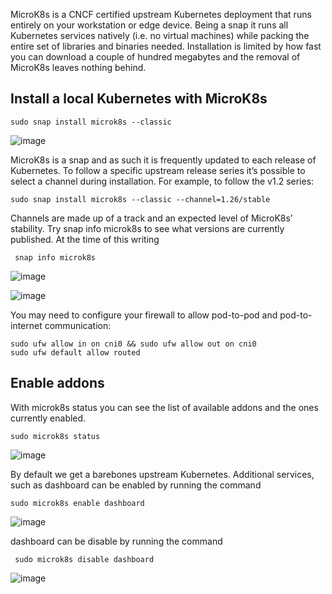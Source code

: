 MicroK8s is a CNCF certified upstream Kubernetes deployment that runs entirely on your workstation or edge device. Being a snap it runs all Kubernetes services natively (i.e. no virtual machines) while packing the entire set of libraries and binaries needed. Installation is limited by how fast you can download a couple of hundred megabytes and the removal of MicroK8s leaves nothing behind.

## Install a local Kubernetes with MicroK8s

```
sudo snap install microk8s --classic
```

![image](https://github.com/sezayirdagtekin/microk8s/assets/6317282/b83ee7f2-f04e-400d-adc9-c5ded0d2cc14)

MicroK8s is a snap and as such it is frequently updated to each release of Kubernetes. To follow a specific upstream release series it’s possible to select a channel during installation. For example, to follow the v1.2 series:


```
sudo snap install microk8s --classic --channel=1.26/stable
```

Channels are made up of a track and an expected level of MicroK8s’ stability. Try snap info microk8s to see what versions are currently published. At the time of this writing

```
 snap info microk8s
```

![image](https://github.com/sezayirdagtekin/microk8s/assets/6317282/8ba37add-5d0f-4433-b8ef-a67967252e81)


![image](https://github.com/sezayirdagtekin/microk8s/assets/6317282/63cf27c5-936b-4c88-9fd4-d375362478bb)

You may need to configure your firewall to allow pod-to-pod and pod-to-internet communication:

```
sudo ufw allow in on cni0 && sudo ufw allow out on cni0
sudo ufw default allow routed
```

## Enable addons
With microk8s status you can see the list of available addons and the ones currently enabled.

```
sudo microk8s status
```
![image](https://github.com/sezayirdagtekin/microk8s/assets/6317282/88c5a404-bbc8-47aa-8a92-04fae1e86831)

By default we get a barebones upstream Kubernetes. Additional services, such as
dashboard  can be enabled by running the command

```
sudo microk8s enable dashboard
```
![image](https://github.com/sezayirdagtekin/microk8s/assets/6317282/bfd0b90c-ff17-43c7-90d1-70938d0afaeb)


dashboard  can be disable by running the command

```
 sudo microk8s disable dashboard
```
![image](https://github.com/sezayirdagtekin/microk8s/assets/6317282/1c1fd9fb-bc01-424c-9caf-38af5f1318fc)



